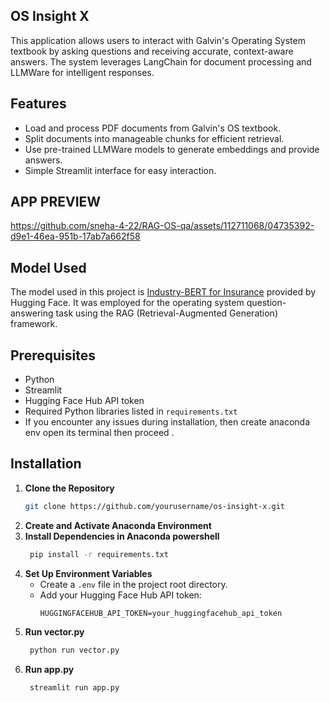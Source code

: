 
##   OS Insight X

This application allows users to interact with Galvin's Operating System textbook by asking questions and receiving accurate, context-aware answers. The system leverages LangChain for document processing and LLMWare for intelligent responses.

## Features

- Load and process PDF documents from Galvin's OS textbook.
- Split documents into manageable chunks for efficient retrieval.
- Use pre-trained LLMWare models to generate embeddings and provide answers.
- Simple Streamlit interface for easy interaction.



## APP PREVIEW

https://github.com/sneha-4-22/RAG-OS-qa/assets/112711068/04735392-d9e1-46ea-951b-17ab7a662f58


## Model Used

The model used in this project is [Industry-BERT for Insurance](https://huggingface.co/llmware/industry-bert-insurance-v0.1) provided by Hugging Face. It was employed for the operating system question-answering task using the RAG (Retrieval-Augmented Generation) framework.


## Prerequisites

- Python
- Streamlit
- Hugging Face Hub API token
- Required Python libraries listed in `requirements.txt`
- If you encounter any issues during installation, then create anaconda env open its terminal then proceed . 
## Installation 
1. **Clone the Repository**
    ```bash
    git clone https://github.com/yourusername/os-insight-x.git
    ```
2. **Create and Activate Anaconda Environment**
3. **Install Dependencies in Anaconda powershell**
   ```bash
    pip install -r requirements.txt
    ```
4. **Set Up Environment Variables**
    - Create a `.env` file in the project root directory.
    - Add your Hugging Face Hub API token:
        ```
        HUGGINGFACEHUB_API_TOKEN=your_huggingfacehub_api_token
        ```
5. **Run vector.py**
   ```bash
    python run vector.py
    ```
6. **Run app.py**
   ```bash
    streamlit run app.py
    ```


